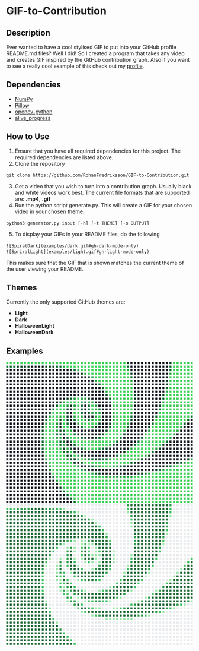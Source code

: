 # GIF-to-Contribution

## Description

Ever wanted to have a cool stylised GIF to put into your GitHub profile README.md files? Well I did! So I created a program that takes any video and creates GIF inspired by the GitHub contribution graph. Also if you want to see a really cool example of this check out my [profile](https://github.com/RohanFredriksson).

## Dependencies

 - [NumPy](https://numpy.org/install/)
 - [Pillow](https://pypi.org/project/Pillow/)
 - [opencv-python](https://pypi.org/project/opencv-python/)
 - [alive_progress](https://github.com/rsalmei/alive-progress)

## How to Use

1. Ensure that you have all required dependencies for this project. The required dependencies are listed above.
2. Clone the repository
```
git clone https://github.com/RohanFredriksson/GIF-to-Contribution.git
```
3. Get a video that you wish to turn into a contribution graph. Usually black and white videos work best. The current file formats that are supported are: **.mp4**, **.gif**
4. Run the python script generate.py. This will create a GIF for your chosen video in your chosen theme.
```
python3 generator.py input [-h] [-t THEME] [-o OUTPUT]
```
5. To display your GIFs in your README files, do the following
```
![SpiralDark](examples/dark.gif#gh-dark-mode-only)
![SpriralLight](examples/light.gif#gh-light-mode-only)
```
This makes sure that the GIF that is shown matches the current theme of the user viewing your README.

## Themes
Currently the only supported GitHub themes are:
 - **Light**
 - **Dark**
 - **HalloweenLight**
 - **HalloweenDark**

## Examples

![SpiralDark](examples/dark.gif#gh-dark-mode-only)
![SpriralLight](examples/light.gif#gh-light-mode-only)
